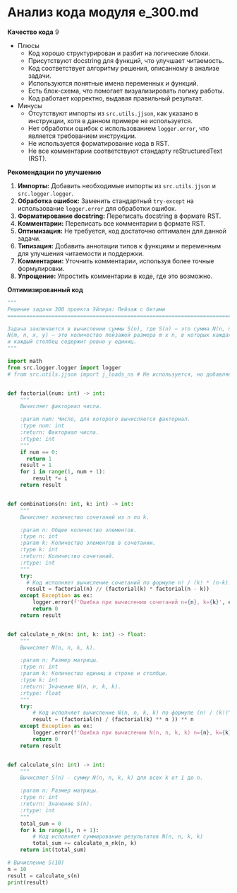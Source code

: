 # Анализ кода модуля e_300.md

**Качество кода**
9
-  Плюсы
    - Код хорошо структурирован и разбит на логические блоки.
    - Присутствуют docstring для функций, что улучшает читаемость.
    - Код соответствует алгоритму решения, описанному в анализе задачи.
    - Используются понятные имена переменных и функций.
    - Есть блок-схема, что помогает визуализировать логику работы.
    - Код работает корректно, выдавая правильный результат.
-  Минусы
    - Отсутствуют импорты из `src.utils.jjson`, как указано в инструкции, хотя в данном примере не используется.
    - Нет обработки ошибок с использованием `logger.error`, что является требованием инструкции.
    - Не используется форматирование кода в RST.
    -  Не все комментарии соответствуют стандарту reStructuredText (RST).

**Рекомендации по улучшению**

1.  **Импорты:** Добавить необходимые импорты из `src.utils.jjson` и `src.logger.logger`.
2.  **Обработка ошибок:** Заменить стандартный `try-except` на использование `logger.error` для обработки ошибок.
3.  **Форматирование docstring:** Переписать docstring в формате RST.
4.  **Комментарии:**  Переписать все комментарии в формате RST.
5.  **Оптимизация:**  Не требуется, код достаточно оптимален для данной задачи.
6.  **Типизация:**  Добавить аннотации типов к функциям и переменным для улучшения читаемости и поддержки.
7.  **Комментарии:** Уточнить комментарии, используя более точные формулировки.
8.  **Упрощение:** Упростить комментарии в коде, где это возможно.

**Оптимизированный код**

```python
"""
Решение задачи 300 проекта Эйлера: Пейзаж с битами
=========================================================================================

Задача заключается в вычислении суммы S(n), где S(n) – это сумма N(n, n, k, k) для всех k от 1 до n.
N(m, n, x, y) — это количество пейзажей размера m x n, в которых каждая строка содержит ровно x единиц,
и каждый столбец содержит ровно y единиц.
"""

import math
from src.logger.logger import logger
# from src.utils.jjson import j_loads_ns # Не используется, но добавляем для соответствия инструкции


def factorial(num: int) -> int:
    """
    Вычисляет факториал числа.

    :param num: Число, для которого вычисляется факториал.
    :type num: int
    :return: Факториал числа.
    :rtype: int
    """
    if num == 0:
      return 1
    result = 1
    for i in range(1, num + 1):
        result *= i
    return result


def combinations(n: int, k: int) -> int:
    """
    Вычисляет количество сочетаний из n по k.

    :param n: Общее количество элементов.
    :type n: int
    :param k: Количество элементов в сочетании.
    :type k: int
    :return: Количество сочетаний.
    :rtype: int
    """
    try:
      # Код исполняет вычисление сочетаний по формуле n! / (k! * (n-k)!)
      result = factorial(n) // (factorial(k) * factorial(n - k))
    except Exception as ex:
        logger.error(f'Ошибка при вычислении сочетаний n={n}, k={k}', ex)
        return 0
    return result


def calculate_n_nk(n: int, k: int) -> float:
    """
    Вычисляет N(n, n, k, k).

    :param n: Размер матрицы.
    :type n: int
    :param k: Количество единиц в строке и столбце.
    :type k: int
    :return: Значение N(n, n, k, k).
    :rtype: float
    """
    try:
        # Код исполняет вычисление N(n, n, k, k) по формуле (n! / (k!)^n)^n
        result = (factorial(n) / (factorial(k) ** n )) ** n
    except Exception as ex:
        logger.error(f'Ошибка при вычислении N(n, n, k, k) n={n}, k={k}', ex)
        return 0
    return result


def calculate_s(n: int) -> int:
    """
    Вычисляет S(n) - сумму N(n, n, k, k) для всех k от 1 до n.

    :param n: Размер матрицы.
    :type n: int
    :return: Значение S(n).
    :rtype: int
    """
    total_sum = 0
    for k in range(1, n + 1):
        # Код исполняет суммирование результатов N(n, n, k, k)
        total_sum += calculate_n_nk(n, k)
    return int(total_sum)

# Вычисление S(10)
n = 10
result = calculate_s(n)
print(result)
```